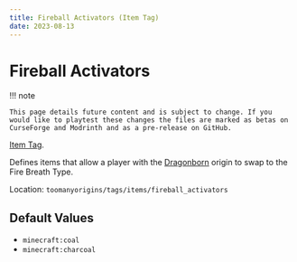 ```yaml
---
title: Fireball Activators (Item Tag)
date: 2023-08-13
---
```

# Fireball Activators

!!! note

    This page details future content and is subject to change. If you would like to playtest these changes the files are marked as betas on CurseForge and Modrinth and as a pre-release on GitHub.

[Item Tag](../tags.md).

Defines items that allow a player with the [Dragonborn](../../origins/toomanyorigins_rework/dragonborn.md) origin to swap to the Fire Breath Type.

Location: `toomanyorigins/tags/items/fireball_activators`

## Default Values
- `minecraft:coal`
- `minecraft:charcoal`